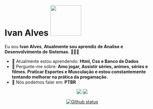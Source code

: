 # Ivan Alves <img src="https://media.tenor.com/BocFr2rC0PoAAAAj/one-piece-pixel.gif" width="100px">

Eu sou <strong>Ivan Alves</strong>, <strong>Atualmente sou aprendiz de Analise e Desenvolvimento de Sistemas.</strong> 👨🏻‍💻 

- 🚀 Atualmente estou aprendendo: <strong>Html, Css e Banco de Dados</strong> 
- 💬 Pergunte-me sobre: <strong>Amo jogar, Assistir séries, animes, séries e filmes. Praticar Esportes e Musculação e estou constantemente tentando melhorar na prática da progamação.</strong>
- 📣 Nós podemos falar em: <strong>PTBR</strong>

<div align="center">

  <a href="#" alt="Gmail">
    <img src="https://img.shields.io/badge/-Gmail-FF0000?style=flat-square&labelColor=FF0000&logo=gmail&logoColor=white&link=LINK-DO-SEU-EMAIL"/></a>

  <a href="#" alt="Linkedin">
    <img src="https://img.shields.io/badge/-Linkedin-0e76a8?style=flat-square&logo=Linkedin&logoColor=white&link=LINK-DO-SEU-LINKEDIN" /></a>

<p align='center'>
<a href="LINK_DO_SEU_SITE_AQUI">
  <img align="center" src="https://github-readme-stats.vercel.app/api?username=alvess29&show_icons=true&theme=radical" alt="Github status" />
</a>
</div>
